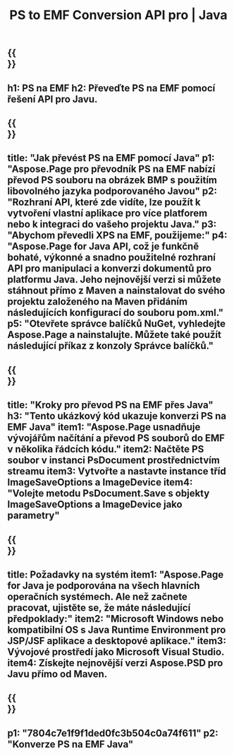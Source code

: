 ﻿---
translation: true
template: /_templates/_conversion-child-java.md
title: PS to EMF Conversion API pro | Java
url: /java/conversion/ps-to-emf/
description: Ukázkový konverzní kód Java pro formát PS na soubor EMF. Tento příklad kódu použijte k převodu PS na EMF v jakékoli webové nebo desktopové Java aplikaci.
informat: PS
outformat: EMF
otherformats: XPS EPS
---

{{<section banner>}}
---
h1: PS na EMF
h2: Převeďte PS na EMF pomocí řešení API pro Javu.
---

{{<section overview>}}
---
title: "Jak převést PS na EMF pomocí Java"
p1: "Aspose.Page pro převodník PS na EMF nabízí převod PS souboru na obrázek BMP s použitím libovolného jazyka podporovaného Javou"
p2: "Rozhraní API, které zde vidíte, lze použít k vytvoření vlastní aplikace pro více platforem nebo k integraci do vašeho projektu Java."
p3: "Abychom převedli XPS na EMF, použijeme:"
p4: "Aspose.Page for Java API, což je funkčně bohaté, výkonné a snadno použitelné rozhraní API pro manipulaci a konverzi dokumentů pro platformu Java. Jeho nejnovější verzi si můžete stáhnout přímo z Maven a nainstalovat do svého projektu založeného na Maven přidáním následujících konfigurací do souboru pom.xml."
p5: "Otevřete správce balíčků NuGet, vyhledejte Aspose.Page a nainstalujte. Můžete také použít následující příkaz z konzoly Správce balíčků."
---

{{<section feature1>}}
---
title: "Kroky pro převod PS na EMF přes Java"
h3: "Tento ukázkový kód ukazuje konverzi PS na EMF Java"
item1: "Aspose.Page usnadňuje vývojářům načítání a převod PS souborů do EMF v několika řádcích kódu."
item2: Načtěte PS soubor v instanci PsDocument prostřednictvím streamu
item3: Vytvořte a nastavte instance tříd ImageSaveOptions a ImageDevice
item4: "Volejte metodu PsDocument.Save s objekty ImageSaveOptions a ImageDevice jako parametry"
---

{{<section feature2>}}
---
title: Požadavky na systém
item1: "Aspose.Page for Java je podporována na všech hlavních operačních systémech. Ale než začnete pracovat, ujistěte se, že máte následující předpoklady:"
item2: "Microsoft Windows nebo kompatibilní OS s Java Runtime Environment pro JSP/JSF aplikace a desktopové aplikace."
item3: Vývojové prostředí jako Microsoft Visual Studio.
item4: Získejte nejnovější verzi Aspose.PSD pro Javu přímo od Maven.
---

{{<section gist>}}
---
p1: "7804c7e1f9f1ded0fc3b504c0a74f611"
p2: "Konverze PS na EMF Java"
---
